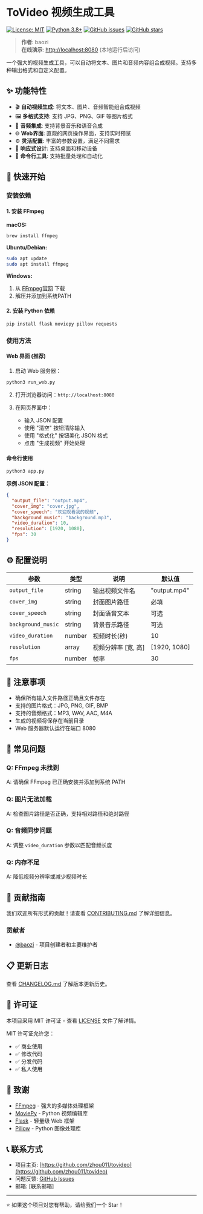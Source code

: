 # ToVideo 视频生成工具

[![License: MIT](https://img.shields.io/badge/License-MIT-yellow.svg)](https://opensource.org/licenses/MIT)
[![Python 3.8+](https://img.shields.io/badge/python-3.8+-blue.svg)](https://www.python.org/downloads/)
[![GitHub issues](https://img.shields.io/github/issues/zhou011/tovideo)](https://github.com/zhou011/tovideo/issues)
[![GitHub stars](https://img.shields.io/github/stars/zhou011/tovideo)](https://github.com/zhou011/tovideo/stargazers)

> **作者**: baozi  
> **在线演示**: [http://localhost:8080](http://localhost:8080) (本地运行后访问)

一个强大的视频生成工具，可以自动将文本、图片和音频内容组合成视频。支持多种输出格式和自定义配置。

## ✨ 功能特性

- 🎬 **自动视频生成**: 将文本、图片、音频智能组合成视频
- 🖼️ **多格式支持**: 支持 JPG、PNG、GIF 等图片格式
- 🎵 **音频集成**: 支持背景音乐和语音合成
- 🌐 **Web界面**: 直观的网页操作界面，支持实时预览
- ⚙️ **灵活配置**: 丰富的参数设置，满足不同需求
- 📱 **响应式设计**: 支持桌面和移动设备
- 🔧 **命令行工具**: 支持批量处理和自动化

## 🚀 快速开始

### 安装依赖

#### 1. 安装 FFmpeg

**macOS:**
```bash
brew install ffmpeg
```

**Ubuntu/Debian:**
```bash
sudo apt update
sudo apt install ffmpeg
```

**Windows:**
1. 从 [FFmpeg官网](https://ffmpeg.org/download.html) 下载
2. 解压并添加到系统PATH

#### 2. 安装 Python 依赖

```bash
pip install flask moviepy pillow requests
```

### 使用方法

#### Web 界面 (推荐)

1. 启动 Web 服务器：
```bash
python3 run_web.py
```

2. 打开浏览器访问：`http://localhost:8080`

3. 在网页界面中：
   - 输入 JSON 配置
   - 使用 "清空" 按钮清除输入
   - 使用 "格式化" 按钮美化 JSON 格式
   - 点击 "生成视频" 开始处理

#### 命令行使用

```bash
python3 app.py
```

**示例 JSON 配置：**
```json
{
  "output_file": "output.mp4",
  "cover_img": "cover.jpg",
  "cover_speech": "欢迎观看我的视频",
  "background_music": "background.mp3",
  "video_duration": 10,
  "resolution": [1920, 1080],
  "fps": 30
}
```

## ⚙️ 配置说明

| 参数 | 类型 | 说明 | 默认值 |
|------|------|------|--------|
| `output_file` | string | 输出视频文件名 | "output.mp4" |
| `cover_img` | string | 封面图片路径 | 必填 |
| `cover_speech` | string | 封面语音文本 | 可选 |
| `background_music` | string | 背景音乐路径 | 可选 |
| `video_duration` | number | 视频时长(秒) | 10 |
| `resolution` | array | 视频分辨率 [宽, 高] | [1920, 1080] |
| `fps` | number | 帧率 | 30 |

## 📝 注意事项

- 确保所有输入文件路径正确且文件存在
- 支持的图片格式：JPG, PNG, GIF, BMP
- 支持的音频格式：MP3, WAV, AAC, M4A
- 生成的视频将保存在当前目录
- Web 服务器默认运行在端口 8080

## 🔧 常见问题

### Q: FFmpeg 未找到
A: 请确保 FFmpeg 已正确安装并添加到系统 PATH

### Q: 图片无法加载
A: 检查图片路径是否正确，支持相对路径和绝对路径

### Q: 音频同步问题
A: 调整 `video_duration` 参数以匹配音频长度

### Q: 内存不足
A: 降低视频分辨率或减少视频时长

## 🤝 贡献指南

我们欢迎所有形式的贡献！请查看 [CONTRIBUTING.md](CONTRIBUTING.md) 了解详细信息。

### 贡献者

- [@baozi](https://github.com/baozi) - 项目创建者和主要维护者

## 📋 更新日志

查看 [CHANGELOG.md](CHANGELOG.md) 了解版本更新历史。

## 📄 许可证

本项目采用 MIT 许可证 - 查看 [LICENSE](LICENSE) 文件了解详情。

MIT 许可证允许您：
- ✅ 商业使用
- ✅ 修改代码
- ✅ 分发代码
- ✅ 私人使用

## 🙏 致谢

- [FFmpeg](https://ffmpeg.org/) - 强大的多媒体处理框架
- [MoviePy](https://zulko.github.io/moviepy/) - Python 视频编辑库
- [Flask](https://flask.palletsprojects.com/) - 轻量级 Web 框架
- [Pillow](https://pillow.readthedocs.io/) - Python 图像处理库

## 📞 联系方式

- 项目主页: [https://github.com/zhou011/tovideo](https://github.com/zhou011/tovideo)
- 问题反馈: [GitHub Issues](https://github.com/zhou011/tovideo/issues)
- 邮箱: [联系邮箱]

---

⭐ 如果这个项目对您有帮助，请给我们一个 Star！